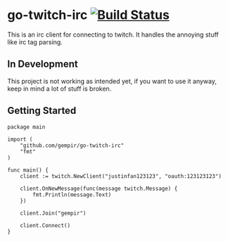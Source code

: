 # go-twitch-irc [![Build Status](https://travis-ci.org/gempir/go-twitch-irc.svg?branch=master)](https://travis-ci.org/gempir/go-twitch-irc)

This is an irc client for connecting to twitch. It handles the annoying stuff like irc tag parsing.

## In Development

This project is not working as intended yet, if you want to use it anyway, keep in mind a lot of stuff is broken.

## Getting Started

	package main
    
    import (
    	"github.com/gempir/go-twitch-irc"
    	"fmt"
    )
    
    func main() {
    	client := twitch.NewClient("justinfan123123", "oauth:123123123")
    
    	client.OnNewMessage(func(message twitch.Message) {
    		fmt.Println(message.Text)
    	})
    
    	client.Join("gempir")
    
    	client.Connect()
    }

	